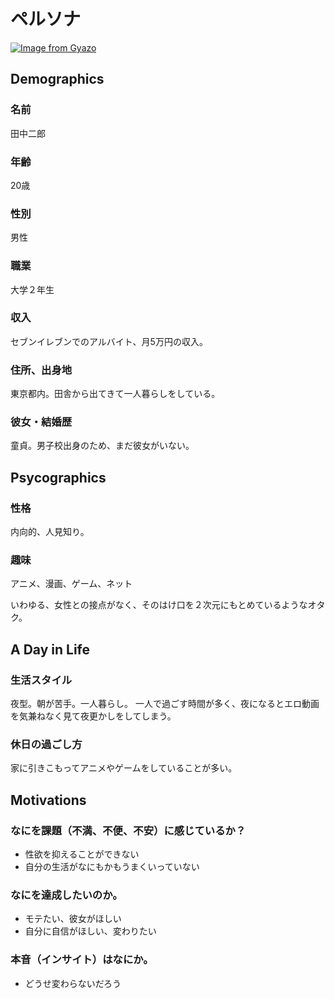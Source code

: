 # ペルソナ

[![Image from Gyazo](https://i.gyazo.com/ee42b1be870571bf55a7419e3031c223.png)](https://gyazo.com/ee42b1be870571bf55a7419e3031c223)

## Demographics

### 名前

田中二郎

### 年齢

20歳

### 性別

男性

### 職業

大学２年生

### 収入

セブンイレブンでのアルバイト、月5万円の収入。

### 住所、出身地

東京都内。田舎から出てきて一人暮らしをしている。

### 彼女・結婚歴

童貞。男子校出身のため、まだ彼女がいない。

## Psycographics

### 性格

内向的、人見知り。

### 趣味

アニメ、漫画、ゲーム、ネット

いわゆる、女性との接点がなく、そのはけ口を２次元にもとめているようなオタク。

## A Day in Life

### 生活スタイル

夜型。朝が苦手。一人暮らし。
一人で過ごす時間が多く、夜になるとエロ動画を気兼ねなく見て夜更かしをしてしまう。

### 休日の過ごし方

家に引きこもってアニメやゲームをしていることが多い。

## Motivations

### なにを課題（不満、不便、不安）に感じているか？

* 性欲を抑えることができない
* 自分の生活がなにもかもうまくいっていない

### なにを達成したいのか。

* モテたい、彼女がほしい
* 自分に自信がほしい、変わりたい

### 本音（インサイト）はなにか。

* どうせ変わらないだろう
